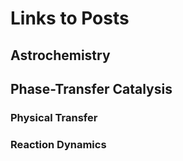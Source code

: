 # Links to Posts

## Astrochemistry

## Phase-Transfer Catalysis

### Physical Transfer

### Reaction Dynamics


